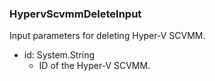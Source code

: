 ### HypervScvmmDeleteInput
Input parameters for deleting Hyper-V SCVMM.

- id: System.String
  - ID of the Hyper-V SCVMM.
